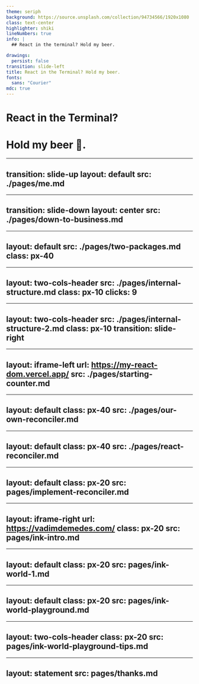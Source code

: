 ```yaml
---
theme: seriph
background: https://source.unsplash.com/collection/94734566/1920x1080
class: text-center
highlighter: shiki
lineNumbers: true
info: |
  ## React in the terminal? Hold my beer.

drawings:
  persist: false
transition: slide-left
title: React in the Terminal? Hold my beer.
fonts:
  sans: "Courier"
mdc: true
---
```


# React in the Terminal?

# Hold my beer 🍺.


<div class="abs-br m-6 flex gap-2">
  <a href="https://github.com/manuartero/react-in-the-terminal-hold-my-beer" target="_blank" alt="GitHub" title="Open in GitHub"
    class="text-xl slidev-icon-btn opacity-50 !border-none !hover:text-white">
    <carbon-logo-github />
  </a>
</div>

<!--
The last comment block of each slide will be treated as slide notes. It will be visible and editable in Presenter Mode along with the slide. [Read more in the docs](https://sli.dev/guide/syntax.html#notes)
-->

---
transition: slide-up
layout: default
src: ./pages/me.md
---


---
transition: slide-down
layout: center
src: ./pages/down-to-business.md
---

---
layout: default
src: ./pages/two-packages.md
class: px-40
---


---
layout: two-cols-header
src: ./pages/internal-structure.md
class: px-10
clicks: 9
---


---
layout: two-cols-header
src: ./pages/internal-structure-2.md
class: px-10
transition: slide-right
---


---
layout: iframe-left
url: https://my-react-dom.vercel.app/
src: ./pages/starting-counter.md
---


---
layout: default
class: px-40
src: ./pages/our-own-reconciler.md
---


---
layout: default
class: px-40
src: ./pages/react-reconciler.md
---


---
layout: default
class: px-20
src: pages/implement-reconciler.md
---


---
layout: iframe-right
url: https://vadimdemedes.com/
class: px-20
src: pages/ink-intro.md
---

---
layout: default
class: px-20
src: pages/ink-world-1.md
---


---
layout: default
class: px-20
src: pages/ink-world-playground.md
---


---
layout: two-cols-header
class: px-20
src: pages/ink-world-playground-tips.md
---


---
layout: statement
src: pages/thanks.md
---

